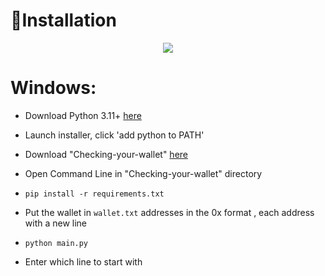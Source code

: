 ﻿
🧾Installation
===================================
<p align="center">
  <img src="https://blockscan.com/assets/svg/logo/blockscan-logo.svg?v=0.0.1">
</p>

# Windows:


 * Download Python 3.11+ [here](https://www.python.org/downloads) 

 * Launch installer, click 'add python to PATH'

 * Download "Checking-your-wallet" [here](https://github.com/Forvad/Checking-your-wallet/archive/refs/heads/main.zip)

 * Open Command Line in "Checking-your-wallet" directory

 * `pip install -r requirements.txt`

 * Put the wallet in `wallet.txt` addresses in the 0x format , each address with a new line

 * `python main.py`

 * Enter which line to start with

